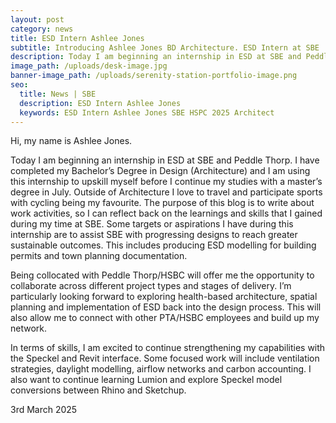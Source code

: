 ```yaml
---
layout: post
category: news
title: ESD Intern Ashlee Jones
subtitle: Introducing Ashlee Jones BD Architecture. ESD Intern at SBE
description: Today I am beginning an internship in ESD at SBE and Peddle Thorp.
image_path: /uploads/desk-image.jpg
banner-image_path: /uploads/serenity-station-portfolio-image.png
seo:
  title: News | SBE
  description: ESD Intern Ashlee Jones
  keywords: ESD Intern Ashlee Jones SBE HSPC 2025 Architect
---
```

Hi, my name is Ashlee Jones.

Today I am beginning an internship in ESD at SBE and Peddle Thorp. I have completed my Bachelor’s Degree in Design (Architecture) and I am using this internship to upskill myself before I continue my studies with a master’s degree in July. Outside of Architecture I love to travel and participate sports with cycling being my favourite. The purpose of this blog is to write about work activities, so I can reflect back on the learnings and skills that I gained during my time at SBE. Some targets or aspirations I have during this internship are to assist SBE with progressing designs to reach greater sustainable outcomes. This includes producing ESD modelling for building permits and town planning documentation.

Being collocated with Peddle Thorp/HSBC will offer me the opportunity to collaborate across different project types and stages of delivery. I’m particularly looking forward to exploring health-based architecture, spatial planning and implementation of ESD back into the design process. This will also allow me to connect with other PTA/HSBC employees and build up my network.

In terms of skills, I am excited to continue strengthening my capabilities with the Speckel and Revit interface. Some focused work will include ventilation strategies, daylight modelling, airflow networks and carbon accounting. I also want to continue learning Lumion and explore Speckel model conversions between Rhino and Sketchup.

3rd March 2025